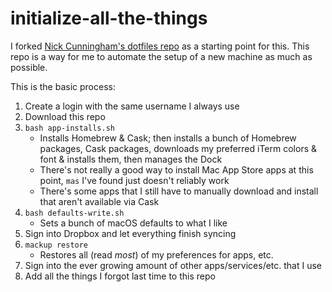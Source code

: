 initialize-all-the-things
========================================

I forked [Nick Cunningham's dotfiles repo](https://github.com/cunningham/dotfiles) as a starting point for this. This repo is a way for me to automate the setup of a new machine as much as possible.

This is the basic process:

1. Create a login with the same username I always use
2. Download this repo
3. `bash app-installs.sh`
    - Installs Homebrew & Cask; then installs a bunch of Homebrew packages, Cask packages, downloads my preferred iTerm colors & font & installs them, then manages the Dock
    - There's not really a good way to install Mac App Store apps at this point, `mas` I've found just doesn't reliably work
    - There's some apps that I still have to manually download and install that aren't available via Cask
4. `bash defaults-write.sh`
    - Sets a bunch of macOS defaults to what I like
5. Sign into Dropbox and let everything finish syncing
6. `mackup restore`
    - Restores all (read *most*) of my preferences for apps, etc.
7. Sign into the ever growing amount of other apps/services/etc. that I use
8. Add all the things I forgot last time to this repo
